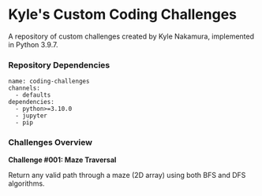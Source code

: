 # Kyle's Custom Coding Challenges

A repository of custom challenges created by Kyle Nakamura, implemented in Python 3.9.7.

### Repository Dependencies

```
name: coding-challenges
channels:
  - defaults
dependencies:
  - python>=3.10.0
  - jupyter
  - pip
```

### Challenges Overview

**Challenge #001: Maze Traversal**

Return any valid path through a maze (2D array) using both BFS and DFS algorithms.